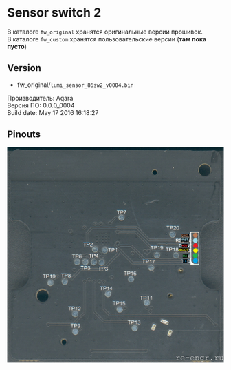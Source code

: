 # Sensor switch 2
В каталоге `fw_original` хранятся оригинальные версии прошивок.   
В каталоге `fw_custom` хранятся пользовательские версии (**там пока пусто**)
## Version
 * fw_original/`lumi_sensor_86sw2_v0004.bin` 
 
 Производитель: Aqara  
 Версия ПО: 0.0.0_0004  
 Build date: May 17 2016 16:18:27  
 
## Pinouts
![Pins_0](picture/aq_sw_sensor_bot.jpg)
